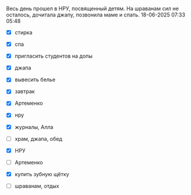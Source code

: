 Весь день прошел в НРУ, посвященный детям. На шраванам сил не осталось, дочитала джапу, позвонила маме и спать. 18-06-2025 07:33
05:48 
- [x] стирка
- [x] спа
- [x] пригласить студентов на допы
- [x] джапа
- [x] вывесить белье 
- [x] завтрак 
- [x] Артеменко 
- [x] нру
- [x] журналы, Алла
- [ ] храм, джапа, обед
- [x] НРУ
- [ ] Артеменко
- [x] купить зубную щётку 
- [ ] шраванам, отдых


